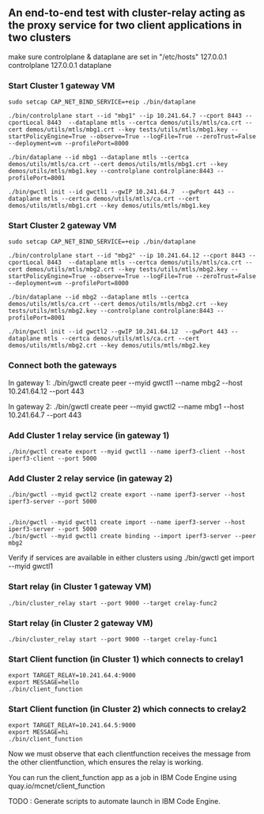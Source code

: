 ## An end-to-end test with cluster-relay acting as the proxy service for two client applications in two clusters

make sure controlplane & dataplane are set in "/etc/hosts"
127.0.0.1 controlplane
127.0.0.1 dataplane
### Start Cluster 1 gateway VM
    sudo setcap CAP_NET_BIND_SERVICE=+eip ./bin/dataplane

    ./bin/controlplane start --id "mbg1" --ip 10.241.64.7 --cport 8443 --cportLocal 8443  --dataplane mtls --certca demos/utils/mtls/ca.crt --cert demos/utils/mtls/mbg1.crt --key tests/utils/mtls/mbg1.key --startPolicyEngine=True --observe=True --logFile=True --zeroTrust=False --deployment=vm --profilePort=8000

    ./bin/dataplane --id mbg1 --dataplane mtls --certca demos/utils/mtls/ca.crt --cert demos/utils/mtls/mbg1.crt --key demos/utils/mtls/mbg1.key --controlplane controlplane:8443 --profilePort=8001

    ./bin/gwctl init --id gwctl1 --gwIP 10.241.64.7  --gwPort 443 --dataplane mtls --certca demos/utils/mtls/ca.crt --cert demos/utils/mtls/mbg1.crt --key demos/utils/mtls/mbg1.key

### Start Cluster 2 gateway VM

    sudo setcap CAP_NET_BIND_SERVICE=+eip ./bin/dataplane

    ./bin/controlplane start --id "mbg2" --ip 10.241.64.12 --cport 8443 --cportLocal 8443  --dataplane mtls --certca demos/utils/mtls/ca.crt --cert demos/utils/mtls/mbg2.crt --key tests/utils/mtls/mbg2.key --startPolicyEngine=True --observe=True --logFile=True --zeroTrust=False --deployment=vm --profilePort=8000

    ./bin/dataplane --id mbg2 --dataplane mtls --certca demos/utils/mtls/ca.crt --cert demos/utils/mtls/mbg2.crt --key tests/utils/mtls/mbg2.key --controlplane controlplane:8443 --profilePort=8001

    ./bin/gwctl init --id gwctl2 --gwIP 10.241.64.12  --gwPort 443 --dataplane mtls --certca demos/utils/mtls/ca.crt --cert demos/utils/mtls/mbg2.crt --key demos/utils/mtls/mbg2.key

### Connect both the gateways
In gateway 1: 
    ./bin/gwctl create peer --myid gwctl1 --name mbg2 --host 10.241.64.12 --port 443 

In gateway 2:
    ./bin/gwctl create peer --myid gwctl2 --name mbg1 --host 10.241.64.7 --port 443

### Add Cluster 1 relay service (in gateway 1)
    ./bin/gwctl create export --myid gwctl1 --name iperf3-client --host iperf3-client --port 5000 

### Add Cluster 2 relay service (in gateway 2)
    ./bin/gwctl --myid gwctl2 create export --name iperf3-server --host iperf3-server --port 5000 


    ./bin/gwctl --myid gwctl1 create import --name iperf3-server --host iperf3-server --port 5000
    ./bin/gwctl --myid gwctl1 create binding --import iperf3-server --peer mbg2 

Verify if services are available in either clusters using 
    ./bin/gwctl get import --myid gwctl1
### Start relay (in Cluster 1 gateway VM)
    ./bin/cluster_relay start --port 9000 --target crelay-func2

### Start relay (in Cluster 2 gateway VM)
    ./bin/cluster_relay start --port 9000 --target crelay-func1

### Start Client function (in Cluster 1) which connects to crelay1
    export TARGET_RELAY=10.241.64.4:9000
    export MESSAGE=hello
    ./bin/client_function

### Start Client function (in Cluster 2) which connects to crelay2
    export TARGET_RELAY=10.241.64.5:9000
    export MESSAGE=hi
    ./bin/client_function

Now we must observe that each clientfunction receives the message from the other clientfunction, which ensures the relay is working.

You can run the client_function app as a job in IBM Code Engine using quay.io/mcnet/client_function

TODO : Generate scripts to automate launch in IBM Code Engine.